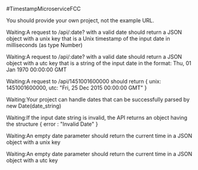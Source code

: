 #TimestampMicroserviceFCC


You should provide your own project, not the example URL.

Waiting:A request to /api/:date? with a valid date should return a JSON object with a unix key that is a Unix timestamp of the input date in milliseconds (as type Number)


Waiting:A request to /api/:date? with a valid date should return a JSON object with a utc key that is a string of the input date in the format: Thu, 01 Jan 1970 00:00:00 GMT


Waiting:A request to /api/1451001600000 should return { unix: 1451001600000, utc: "Fri, 25 Dec 2015 00:00:00 GMT" }


Waiting:Your project can handle dates that can be successfully parsed by new Date(date_string)


Waiting:If the input date string is invalid, the API returns an object having the structure { error : "Invalid Date" }


Waiting:An empty date parameter should return the current time in a JSON object with a unix key


Waiting:An empty date parameter should return the current time in a JSON object with a utc key
